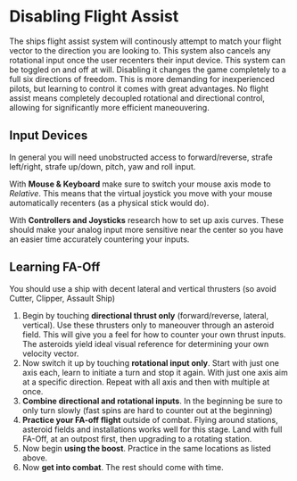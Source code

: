 # Disabling Flight Assist

The ships flight assist system will continously attempt to match your flight vector to the direction you are looking to. This system also cancels any rotational input once the user recenters their input device. This system can be toggled on and off at will. Disabling it changes the game completely to a full six directions of freedom. This is more demanding for inexperienced pilots, but learning to control it comes with great advantages. No flight assist means completely decoupled rotational and directional control, allowing for significantly more efficient maneouvering.

## Input Devices

In general you will need unobstructed access to forward/reverse, strafe left/right, strafe up/down, pitch, yaw and roll input.

With **Mouse & Keyboard** make sure to switch your mouse axis mode to *Relative*. This means that the virtual joystick you move with your mouse automatically recenters (as a physical stick would do).

With **Controllers and Joysticks** research how to set up axis curves. These should make your analog input more sensitive near the center so you have an easier time accurately countering your inputs.

## Learning FA-Off

You should use a ship with decent lateral and vertical thrusters (so avoid Cutter, Clipper, Assault Ship)

1. Begin by touching **directional thrust only** (forward/reverse, lateral, vertical). Use these thrusters only to maneouver through an asteroid field. This will give you a feel for how to counter your own thrust inputs. The asteroids yield ideal visual reference for determining your own velocity vector.
1. Now switch it up by touching **rotational input only**. Start with just one axis each, learn to initiate a turn and stop it again. With just one axis aim at a specific direction. Repeat with all axis and then with multiple at once.
1. **Combine directional and rotational inputs**. In the beginning be sure to only turn slowly (fast spins are hard to counter out at the beginning)
1. **Practice your FA-off flight** outside of combat. Flying around stations, asteroid fields and installations works well for this stage. Land with full FA-Off, at an outpost first, then upgrading to a rotating station.
1. Now begin **using the boost**. Practice in the same locations as listed above.
1. Now **get into combat**. The rest should come with time.